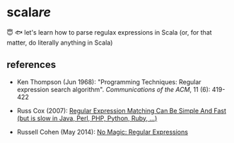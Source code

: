 # scala*re*

:innocent: :fish: let's learn how to parse regulax expressions in Scala (or, for that matter, do literally anything in Scala)

## references

* Ken Thompson (Jun 1968): "Programming Techniques: Regular expression search algorithm". *Communications of the ACM*, 11 (6): 419-422

* Russ Cox (2007): [Regular Expression Matching Can Be Simple And Fast
 (but is slow in Java, Perl, PHP, Python, Ruby, ...) ](https://swtch.com/~rsc/regexp/regexp1.html)
 
* Russell Cohen (May 2014): [No Magic: Regular Expressions](https://rcoh.svbtle.com/no-magic-regular-expressions) 